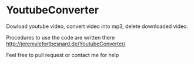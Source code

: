 # YoutubeConverter
Dowload youtube video, convert video into mp3, delete downloaded video.

Procedures to use the code are written there http://jeremylefortbesnard.de/YoutubeConverter/ 


Feel free to pull request or contact me for help
